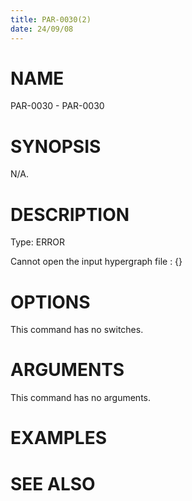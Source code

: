 ```yaml
---
title: PAR-0030(2)
date: 24/09/08
---
```


# NAME

PAR-0030 - PAR-0030

# SYNOPSIS

N/A.

# DESCRIPTION

Type: ERROR

Cannot open the input hypergraph file : {}

# OPTIONS

This command has no switches.

# ARGUMENTS

This command has no arguments.

# EXAMPLES

# SEE ALSO
